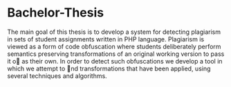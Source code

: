 Bachelor-Thesis
===============
The main goal of this thesis is to develop a system for detecting plagiarism in sets of student
assignments written in PHP language. Plagiarism is viewed as a form of code obfuscation
where students deliberately perform semantics preserving transformations of an original
working version to pass it o as their own. In order to detect such obfuscations we develop
a tool in which we attempt to nd transformations that have been applied, using several
techniques and algorithms.
